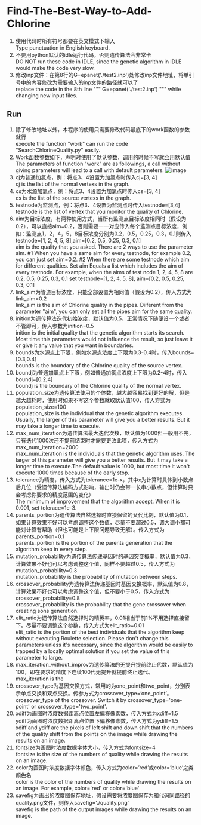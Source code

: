 # Find-The-Best-Way-to-Add-Chlorine
1.	使用代码时所有符号都要在英文模式下输入<br>
   Type punctuation in English keyboard.
2.	不要用python默认的idle运行代码，否则遗传算法会非常卡<br>
    DO NOT run these code in IDLE, since the genetic algorithm in IDLE would make the code very slow.
3.	修改inp文件：在第8行的G=epanet('./test2.inp')处修改inp文件地址，将单引号中的内容修改为需要输入的inp文件的路径就可以了<br>
    replace the code in the 8th line """ G=epanet('./test2.inp') """ while changing new input files.
## Run
1.  除了修改地址以外，本程序的使用只需要修改代码最底下的work函数的参数就行<br>
    execute the function "work" can run the code "SearchChlorineQuality.py" easily.
2.	Work函数参数如下，声明时使用了默认参数，调用的时候不写就会用默认值<br>
    The parameters of function "work" are as followings, a call without giving parameters will lead to a call with default parameters.
![image](https://github.com/ERAnOnFzx/Find-The-Best-Way-to-Add-Chlorine/assets/129355970/da43b52b-5dd6-4112-9da6-695e714bb151)
3.  cj为普通加氯点，例：将点3、4设置为加氯点时传入cj=[3, 4]<br>
    cj is the list of the normal vertexs in the graph.
4.	cs为水源加氯点，例：将点3、4设置为加氯点时传入cs=[3, 4]<br>
    cs is the list of the source vertexs in the graph.
5.	testnode为监测点，例：将点3、4设置为监测点时传入testnode=[3,4]<br>
    testnode is the list of vertex that you monitor the quality of Chlorine.
6.	aim为目标浓度，有两种使用方式，当所有监测点目标浓度相同时（假设为0.2），可以直接aim=0.2，否则需要一一对应传入每个监测点目标浓度，例如：监测点1，2，4，5，8目标浓度分别为0.2，0.5，0.25，0.3，0.1则传入testnode=[1, 2, 4, 5, 8],aim=[0.2, 0.5, 0.25, 0.3, 0.1]<br>
    aim is the quality that you asked. There are 2 ways to use the parameter aim. #1 When you have a same aim for every testnode, for example 0.2, you can just set aim=0.2. #2 When there are some testnode which aim for different qualities. Set aim Equals a list which includes the aim of every testnode. For example, when the aims of test node 1, 2, 4, 5, 8 are 0.2, 0.5, 0.25, 0.3, 0.1 set testnode=[1, 2, 4, 5, 8], aim=[0.2, 0.5, 0.25, 0.3, 0.1]
7.	link_aim为管道目标浓度，只能全部设置为相同值（假设为0.2），传入方式为link_aim=0.2<br>
    link_aim is the aim of Chlorine quality in the pipes. Diiferent from the parameter "aim", you can only set all the pipes aim for the same quality. 
8.	inition为遗传算法迭代初始浓度，默认值为0.5，正常情况下随便设一个或者不管即可，传入参数为inition=0.5<br>
    inition is the initial quality that the genetic algorithm starts its search. Most time this parameters would not influence the result, so just leave it or give it any value that you want in boundaries.
9.	bounds为水源点上下限，例如水源点浓度上下限为0.3-0.4时，传入bounds=[0.3,0.4]<br>
    bounds is the boundary of the Chlorine quality of the source vertex. 
10.	boundj为普通加氯点上下限，例如普通加氯点浓度上下限为0.2-4时，传入boundj=[0.2,4]<br>
    boundj is the boundary of the Chlorine quality of the normal vertex.
11.	population_size为遗传算法使用的个体数，越大越容易找到更好的解，但是越大越耗时，使用时如果不写这个参数就取默认值100，传入方式为population_size=100<br>
    population_size is the individual that the genetic algorithm executes. Usually, the larger of this parameter will give you a better results. But it may take a longer time to execute.
12.	max_num_iteration为遗传算法最大迭代次数，默认值为1000但一般用不完，只有迭代1000次还不提前结束时才需要更改此项，传入方式为max_num_iteration=2000<br>
    max_num_iteration is the individuals that the genetic algorithm uses. The larger of this parameter will give you a better results. But it may take a longer time to execute.The default value is 1000, but most time it won't execute 1000 times because of the early stop.
13.	tolerance为精度，传入方式为tolerance=1e-x，其中x为计算时具体到小数点后几位（受遗传算法编码方式影响，输出时仍会带一长串小数点，但计算时只会考虑你要求的精度范围的变化）<br>
    The minimum of improvement that the algorithm accept. When it is 0.001, set tolerace=1e-3.
14.	parents_portion为遗传算法自然选择时直接保留的父代比例，默认值为0.1，如果计算效果不好可以考虑调整这个数值，尽量不要超过0.5，调大调小都可能对计算有帮助（但也可能是上下限问题导致无解）。传入方式为parents_portion=0.1<br>
    parents_portion is the portion of the parents generation that the algorithm keep in every step.
15.	mutation_probability为遗传算法传递基因时的基因突变概率，默认值为0.3，计算效果不好也可以考虑调整这个值，同样不要超过0.5，传入方式为mutation_probability=0.3<br>
    mutation_probability is the probability of mutation between steps.
16.	crossover_probability为遗传算法传递基因时基因交换概率，默认值为0.8，计算效果不好也可以考虑调整这个值，但不要小于0.5，传入方式为crossover_probability=0.8<br>
    crossover_probability is the probability that the gene crossover when creating sons generation.
17.	elit_ratio为遗传算法自然选择时的精英率，0.01相当于前1%不用选择直接留下。尽量不要调整这个参数，传入方式为elit_ratio=0.01<br>
    elit_ratio is the portion of the best individuals that the algorithm keep without executing Roulette selection. Please don't change this parameters unless it's necessary, since the algorithm would be easily to trapped by a locally optimal solution if you set the value of this parameter to large.
18.	max_iteration_without_improv为遗传算法的无提升提前终止代数，默认值为100，即在要求的精度下连续100代无提升就提前终止迭代。<br>
    max_iteration is the
19.	crossover_type为基因交换方式，常用的为one_point和two_point，分别表示单点交换和双点交换。传参方式为crossover_type=‘one_point’。<br>
    crossover_type of the crossover. Switch it by crossover_type='one-point' or crossover_type='two_point'.
20.	xdiff为画图时浓度数据距离点位置左偏移像素数，传入方式为xdiff=1.5<br>
    ydiff为画图时浓度数据距离点位置下偏移像素数，传入方式为ydiff=1.5<br>
    xdiff and ydiff are the pixels of left shift and down shift that the numbers of the quality shift from the points on the image while drawing the results on an image.
21.	fontsize为画图时浓度数据字体大小，传入方式为fontsize=4<br>
    fontsize is the size of the numbers of quality while drawing the results on an image.
23.	color为画图时浓度数据字体颜色，传入方式为color=’red’或color=’blue’之类颜色名<br>
    color is the color of the numbers of quality while drawing the results on an image. For example, color='red' or color='blue'
24.	savefig为画出的浓度图保存地址，假设需要将浓度图保存为和代码同路径的quality.png文件，则传入savefig='./quality.png'<br>
    savefig is the path of the output images while drawing the results on an image.
